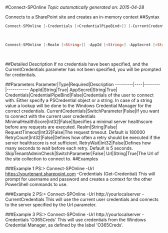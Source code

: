 #Connect-SPOnline
*Topic automatically generated on: 2015-04-28*

Connects to a SharePoint site and creates an in-memory context
##Syntax
```powershell
Connect-SPOnline [-Credentials [<CredentialPipeBind>]] [-CurrentCredentials [<SwitchParameter>]] [-MinimalHealthScore [<Int32>]] [-RetryCount [<Int32>]] [-RetryWait [<Int32>]] [-RequestTimeout [<Int32>]] [-SkipTenantAdminCheck [<SwitchParameter>]] -Url [<String>]
```
&nbsp;

```powershell
Connect-SPOnline [-Realm [<String>]] -AppId [<String>] -AppSecret [<String>] [-MinimalHealthScore [<Int32>]] [-RetryCount [<Int32>]] [-RetryWait [<Int32>]] [-RequestTimeout [<Int32>]] [-SkipTenantAdminCheck [<SwitchParameter>]] -Url [<String>]
```
&nbsp;

##Detailed Description
If no credentials have been specified, and the CurrentCredentials parameter has not been specified, you will be prompted for credentials.

##Parameters
Parameter|Type|Required|Description
---------|----|--------|-----------
AppId|String|True|
AppSecret|String|True|
Credentials|CredentialPipeBind|False|Credentials of the user to connect with. Either specify a PSCredential object or a string. In case of a string value a lookup will be done to the Windows Credential Manager for the correct credentials.
CurrentCredentials|SwitchParameter|False|If you want to connect with the current user credentials
MinimalHealthScore|Int32|False|Specifies a minimal server healthscore before any requests are executed.
Realm|String|False|
RequestTimeout|Int32|False|The request timeout. Default is 180000
RetryCount|Int32|False|Defines how often a retry should be executed if the server healthscore is not sufficient.
RetryWait|Int32|False|Defines how many seconds to wait before each retry. Default is 5 seconds.
SkipTenantAdminCheck|SwitchParameter|False|
Url|String|True|The Url of the site collection to connect to.
##Examples

###Example 1
    PS:> Connect-SPOnline -Url https://yourtenant.sharepoint.com -Credentials (Get-Credential)
This will prompt for username and password and creates a context for the other PowerShell commands to use.
 

###Example 2
    PS:> Connect-SPOnline -Url http://yourlocalserver -CurrentCredentials
This will use the current user credentials and connects to the server specified by the Url parameter.
    

###Example 3
    PS:> Connect-SPOnline -Url http://yourlocalserver -Credentials 'O365Creds'
This will use credentials from the Windows Credential Manager, as defined by the label 'O365Creds'.
    
